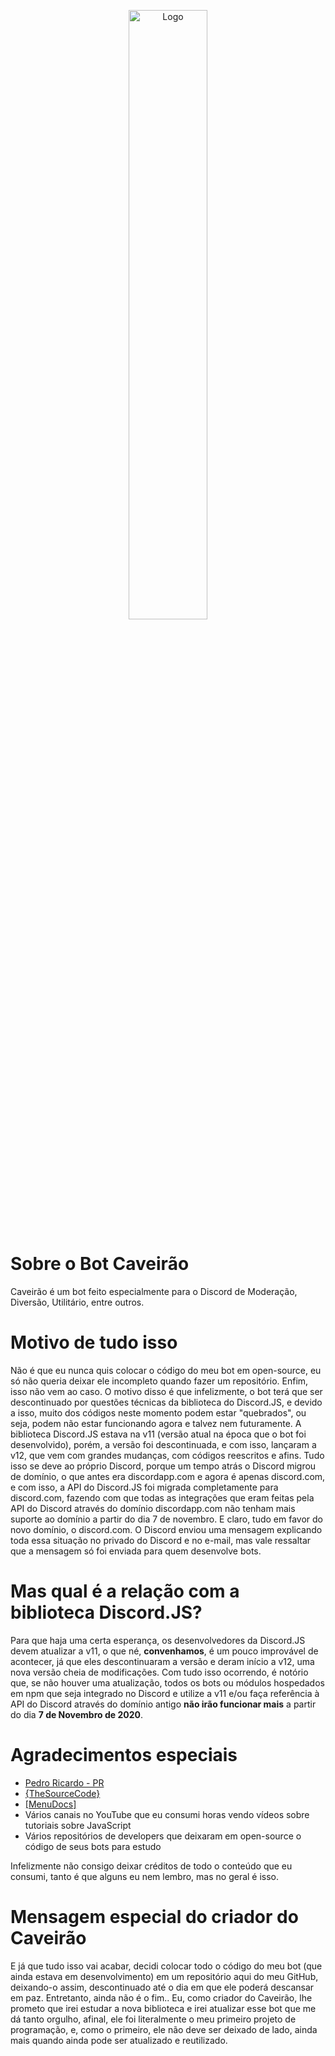 <p align="center">
    <img src="https://i.imgur.com/yPSisfy.png" width="50%" alt="Logo">
</p>

# Sobre o Bot Caveirão

Caveirão é um bot feito especialmente para o Discord de Moderação, Diversão, Utilitário, entre outros.


# Motivo de tudo isso

Não é que eu nunca quis colocar o código do meu bot em open-source, eu só não queria deixar ele incompleto quando fazer um repositório. Enfim, isso não vem ao caso. O motivo disso é que infelizmente, o bot terá que ser descontinuado por questões técnicas da biblioteca do Discord.JS, e devido a isso, muito dos códigos neste momento podem estar "quebrados", ou seja, podem não estar funcionando agora e talvez nem futuramente. A biblioteca Discord.JS estava na v11 (versão atual na época que o bot foi desenvolvido), porém, a versão foi descontinuada, e com isso, lançaram a v12, que vem com grandes mudanças, com códigos reescritos e afins. Tudo isso se deve ao próprio Discord, porque um tempo atrás o Discord migrou de domínio, o que antes era discordapp.com e agora é apenas discord.com, e com isso, a API do Discord.JS foi migrada completamente para discord.com, fazendo com que todas as integrações que eram feitas pela API do Discord através do domínio discordapp.com não tenham mais suporte ao domínio a partir do dia 7 de novembro. E claro, tudo em favor do novo domínio, o discord.com. O Discord enviou uma mensagem explicando toda essa situação no privado do Discord e no e-mail, mas vale ressaltar que a mensagem só foi enviada para quem desenvolve bots.


# Mas qual é a relação com a biblioteca Discord.JS?

Para que haja uma certa esperança, os desenvolvedores da Discord.JS devem atualizar a v11, o que né, <strong>convenhamos</strong>, é um pouco improvável de acontecer, já que eles descontinuaram a versão e deram início a v12, uma nova versão cheia de modificações. Com tudo isso ocorrendo, é notório que, se não houver uma atualização, todos os bots ou módulos hospedados em npm que seja integrado no Discord e utilize a v11 e/ou faça referência à API do Discord através do domínio antigo <b>não irão funcionar mais</b> a partir do dia <b>7 de Novembro de 2020</b>.

# Agradecimentos especiais

- <a href="https://www.youtube.com/channel/UC4PGTvhATBL6z1Dz5AQgi_A">Pedro Ricardo - PR</a>
- <a href="https://www.youtube.com/channel/UCNXt2MrZaqfIBknamqwzeXA">{TheSourceCode}</a>
- <a href="https://www.youtube.com/channel/UCpGGFqJP9vYvzFudqnQ-6IA">[MenuDocs]</a>
- Vários canais no YouTube que eu consumi horas vendo vídeos sobre tutoriais sobre JavaScript
- Vários repositórios de developers que deixaram em open-source o código de seus bots para estudo

Infelizmente não consigo deixar créditos de todo o conteúdo que eu consumi, tanto é que alguns eu nem lembro, mas no geral é isso.

# Mensagem especial do criador do Caveirão

E já que tudo isso vai acabar, decidi colocar todo o código do meu bot (que ainda estava em desenvolvimento) em um repositório aqui do meu GitHub, deixando-o assim, descontinuado até o dia em que ele poderá descansar em paz. Entretanto, ainda não é o fim.. Eu, como criador do Caveirão, lhe prometo que irei estudar a nova biblioteca e irei atualizar esse bot que me dá tanto orgulho, afinal, ele foi literalmente o meu primeiro projeto de programação, e, como o primeiro, ele não deve ser deixado de lado, ainda mais quando ainda pode ser atualizado e reutilizado.
